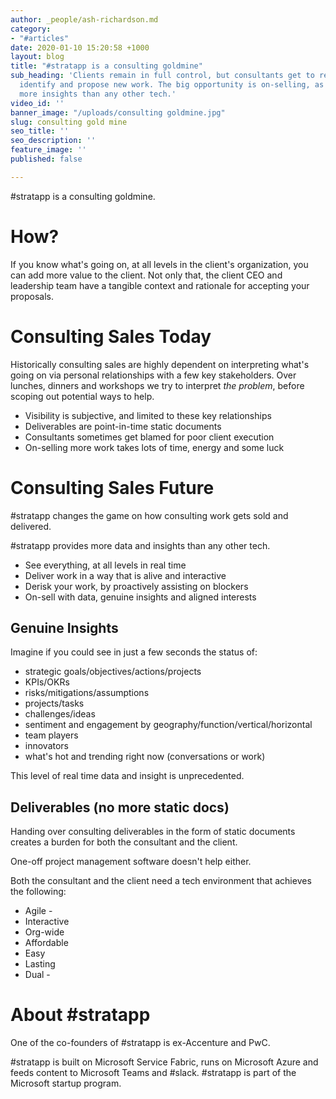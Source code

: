 ```yaml
---
author: _people/ash-richardson.md
category:
- "#articles"
date: 2020-01-10 15:20:58 +1000
layout: blog
title: "#stratapp is a consulting goldmine"
sub_heading: 'Clients remain in full control, but consultants get to rethink how they
  identify and propose new work. The big opportunity is on-selling, as #stratapp provides
  more insights than any other tech.'
video_id: ''
banner_image: "/uploads/consulting goldmine.jpg"
slug: consulting gold mine
seo_title: ''
seo_description: ''
feature_image: ''
published: false

---
```

\#stratapp is a consulting goldmine.

# How?

If you know what's going on, at all levels in the client's organization, you can add more value to the client.  Not only that, the client CEO and leadership team have a tangible context and rationale for accepting your proposals.

# Consulting Sales Today

Historically consulting sales are highly dependent on interpreting what's going on via personal relationships with a few key stakeholders.  Over lunches, dinners and workshops we try to interpret _the problem_, before scoping out potential ways to help.

* Visibility is subjective, and limited to these key relationships
* Deliverables are point-in-time static documents
* Consultants sometimes get blamed for poor client execution
* On-selling more work takes lots of time, energy and some luck

# Consulting Sales Future

\#stratapp changes the game on how consulting work gets sold and delivered.

\#stratapp provides more data and insights than any other tech.

* See everything, at all levels in real time
* Deliver work in a way that is alive and interactive
* Derisk your work, by proactively assisting on blockers
* On-sell with data, genuine insights and aligned interests

## Genuine Insights

Imagine if you could see in just a few seconds the status of:

* strategic goals/objectives/actions/projects
* KPIs/OKRs
* risks/mitigations/assumptions
* projects/tasks
* challenges/ideas
* sentiment and engagement by geography/function/vertical/horizontal
* team players
* innovators
* what's hot and trending right now (conversations or work)

This level of real time data and insight is unprecedented.

## Deliverables (no more static docs)

Handing over consulting deliverables in the form of static documents creates a burden for both the consultant and the client.

One-off project management software doesn't help either.

Both the consultant and the client need a tech environment that achieves the following:

* Agile -
* Interactive
* Org-wide
* Affordable
* Easy
* Lasting
* Dual - 

# About #stratapp

One of the co-founders of #stratapp is ex-Accenture and PwC.

\#stratapp is built on Microsoft Service Fabric, runs on Microsoft Azure and feeds content to Microsoft Teams and #slack.  #stratapp is part of the Microsoft startup program.  